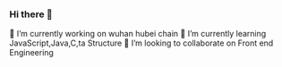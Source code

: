 ### Hi there 👋


 🔭 I’m currently working on wuhan hubei chain
 🌱 I’m currently learning JavaScript,Java,C,ta Structure
 👯 I’m looking to collaborate on Front end Engineering
<!--
**Zhjoker/Zhjoker** is a ✨ _special_ ✨ repository because its `README.md` (this file) appears on your GitHub profile.

Here are some ideas to get you started:

- 🔭 I’m currently working on ...
- 🌱 I’m currently learning ...
- 👯 I’m looking to collaborate on ...
- 🤔 I’m looking for help with ...
- 💬 Ask me about ...
- 📫 How to reach me: ...
- 😄 Pronouns: ...
- ⚡ Fun fact: ...
-->

